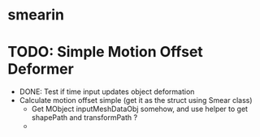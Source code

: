 # smearin

# TODO: Simple Motion Offset Deformer 
- DONE: Test if time input updates object deformation 
- Calculate motion offset simple (get it as the struct using Smear class) 
	- Get MObject inputMeshDataObj somehow, and use helper to get shapePath and transformPath ? 
	- 